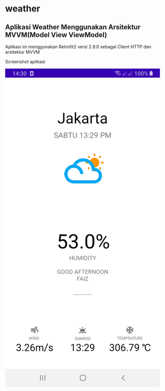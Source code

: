 # weather
## Aplikasi Weather Menggunakan Arsitektur MVVM(Model View ViewModel)

Aplikasi ini menggunakan Retrofit2 versi 2.9.0 sebagai Client HTTP dan arsitektur MVVM

Screenshot aplikasi

<img src="sc.jpeg">

